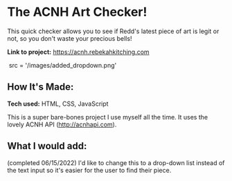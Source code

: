 # The ACNH Art Checker!

This quick checker allows you to see if Redd's latest piece of art is legit or not, so you don't waste your precious bells!

**Link to project:** https://acnh.rebekahkitching.com 

<img> src = '/images/added_dropdown.png' </img>

## How It's Made:

**Tech used:** HTML, CSS, JavaScript

This is a super bare-bones project I use myself all the time. It uses the lovely ACNH API (http://acnhapi.com). 


## What I would add:

(completed 06/15/2022) I'd like to change this to a drop-down list instead of the text input so it's easier for the user to find their piece. 

